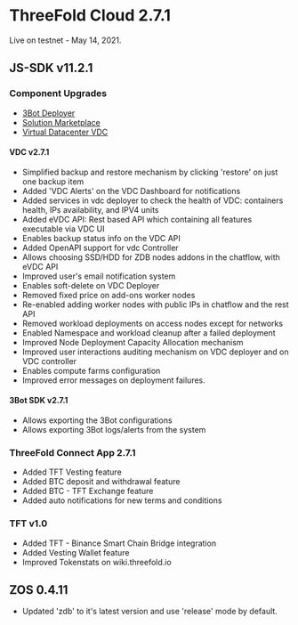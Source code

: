 
 # ThreeFold Cloud 2.7.1
 
Live on testnet - May 14, 2021.

## JS-SDK v11.2.1

### Component Upgrades
- [3Bot Deployer](https://github.com/threefoldtech/js-sdk/tree/development/jumpscale/packages/threebot_deployer)
- [Solution Marketplace](https://github.com/threefoldtech/js-sdk/tree/development/jumpscale/packages/marketplace)
- [Virtual Datacenter VDC](https://github.com/threefoldtech/js-sdk/tree/development/jumpscale/packages/vdc)

#### VDC v2.7.1
- Simplified backup and restore mechanism by clicking 'restore' on just one backup item
- Added 'VDC Alerts' on the VDC Dashboard for notifications
- Added services in vdc deployer to check the health of VDC:  containers health, IPs availability, and IPV4 units
- Added eVDC API: Rest based API which containing all features executable via VDC UI
- Enables backup status info on the VDC API
- Added OpenAPI support for vdc Controller
- Allows choosing SSD/HDD for ZDB nodes addons in the chatflow, with eVDC API
- Improved user's email notification system
- Enables soft-delete on VDC Deployer
- Removed fixed price on add-ons worker nodes
- Re-enabled adding worker nodes with public IPs in chatflow and the rest API
- Removed workload deployments on access nodes except for networks
- Enabled Namespace and workload cleanup after a failed deployment
- Improved Node Deployment Capacity Allocation mechanism
- Improved user interactions auditing mechanism on VDC deployer and on VDC controller 
- Enables compute farms configuration
- Improved error messages on deployment failures.


#### 3Bot SDK v2.7.1
- Allows exporting the 3Bot configurations 
- Allows exporting 3Bot logs/alerts from the system


### ThreeFold Connect App 2.7.1
- Added TFT Vesting feature
- Added BTC deposit and withdrawal feature
- Added BTC - TFT Exchange feature
- Added auto notifications for new terms and conditions

### TFT v1.0
- Added TFT - Binance Smart Chain Bridge integration
- Added Vesting Wallet feature
- Improved Tokenstats on wiki.threefold.io

## ZOS 0.4.11
- Updated 'zdb' to it's latest version and use 'release' mode by default.


